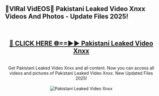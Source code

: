 <h2>🔴VIRal VidEOS🔴 Pakistani Leaked Video Xnxx Videos And Photos - Update Files 2025!</h2>
<br>
<div align="center">
<h2><a href="https://virallinks.top/odZfE0" rel="nofollow">🔴 CLICK HERE 🌐==►► Pakistani Leaked Video Xnxx</a></h2>
<br>
Get Pakistani Leaked Video Xnxx and all content. Now you can access all videos and pictures of Pakistani Leaked Video Xnxx. New Updated Files 2025!
<br>
<br>
<a href="https://virallinks.top/odZfE0" rel="nofollow" data-target="animated-image.originalLink"><img src="https://i.imgur.com/dJHk4Zq.gif)" alt="Pakistani Leaked Video Xnxx" style="max-width: 100%; display: inline-block;" data-target="animated-image.originalImage"></a>
</div>
<br>

